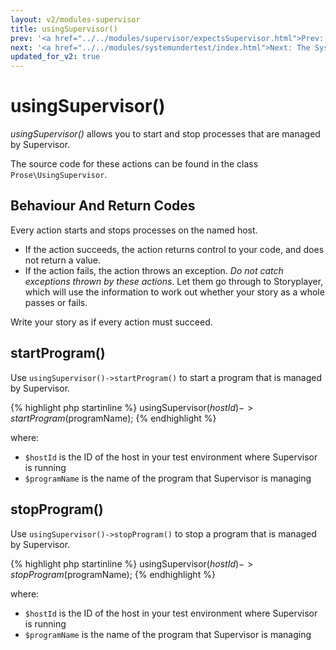 ```yaml
---
layout: v2/modules-supervisor
title: usingSupervisor()
prev: '<a href="../../modules/supervisor/expectsSupervisor.html">Prev: expectsSupervisor()</a>'
next: '<a href="../../modules/systemundertest/index.html">Next: The SystemUnderTest Module</a>'
updated_for_v2: true
---
```


# usingSupervisor()

_usingSupervisor()_ allows you to start and stop processes that are managed by Supervisor.

The source code for these actions can be found in the class `Prose\UsingSupervisor`.

## Behaviour And Return Codes

Every action starts and stops processes on the named host.

* If the action succeeds, the action returns control to your code, and does not return a value.
* If the action fails, the action throws an exception.  _Do not catch exceptions thrown by these actions_.  Let them go through to Storyplayer, which will use the information to work out whether your story as a whole passes or fails.

Write your story as if every action must succeed.

## startProgram()

Use `usingSupervisor()->startProgram()` to start a program that is managed by Supervisor.

{% highlight php startinline %}
usingSupervisor($hostId)->startProgram($programName);
{% endhighlight %}

where:

* `$hostId` is the ID of the host in your test environment where Supervisor is running
* `$programName` is the name of the program that Supervisor is managing

## stopProgram()

Use `usingSupervisor()->stopProgram()` to stop a program that is managed by Supervisor.

{% highlight php startinline %}
usingSupervisor($hostId)->stopProgram($programName);
{% endhighlight %}

where:

* `$hostId` is the ID of the host in your test environment where Supervisor is running
* `$programName` is the name of the program that Supervisor is managing